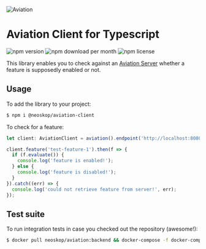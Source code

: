 ![Aviation](https://bytebucket.org/neoskop/aviation-client-typescript/raw/master/logo.png)

# Aviation Client for Typescript #

![npm version](https://img.shields.io/npm/v/@neoskop/aviation-client.svg?colorA=333333&colorB=573066) ![npm download per month](https://img.shields.io/npm/dm/@neoskop/aviation-client.svg?colorA=333333&colorB=e1d259) ![npm license](https://img.shields.io/npm/l/express.svg?colorA=333333&colorB=4aa4ce)

This library enables you to check against an [Aviation Server](https://bitbucket.org/neoskop/aviation) whether a feature is supposedly enabled or not.

## Usage ##

To add the library to your project:

```sh
$ npm i @neoskop/aviation-client
```

To check for a feature:

```typescript
let client: AviationClient = aviation().endpoint('http://localhost:8080').token('sup3rs3cr3t').mix();

client.feature('test-feature-1').then(f => {
  if (f.evaluate()) {
    console.log('feature is enabled!');
  } else {
    console.log('feature is disabled!');
  }
}).catch((err) => {
  console.log('could not retrieve feature from server!', err);
});
```

## Test suite ##

To run integration tests in case you checked out the repository (awesome!):

```sh
$ docker pull neoskop/aviation:backend && docker-compose -f docker-compose.test.yml up --abort-on-container-exit --build
```